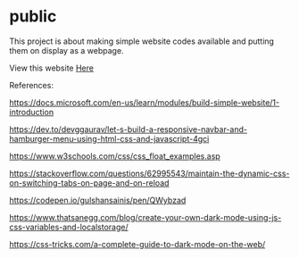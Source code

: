 # public
This project is about making simple website codes available and putting them on display as a webpage.

View this website <a href="https://dev.rebekahflora.com">Here</a>

References:

<a href="https://docs.microsoft.com/en-us/learn/modules/build-simple-website/1-introduction">https://docs.microsoft.com/en-us/learn/modules/build-simple-website/1-introduction</a>

<a href="https://dev.to/devggaurav/let-s-build-a-responsive-navbar-and-hamburger-menu-using-html-css-and-javascript-4gci">https://dev.to/devggaurav/let-s-build-a-responsive-navbar-and-hamburger-menu-using-html-css-and-javascript-4gci</a>

<a href="https://www.w3schools.com/css/css_float_examples.asp">https://www.w3schools.com/css/css_float_examples.asp</a>

<a href="https://stackoverflow.com/questions/62995543/maintain-the-dynamic-css-on-switching-tabs-on-page-and-on-reload">https://stackoverflow.com/questions/62995543/maintain-the-dynamic-css-on-switching-tabs-on-page-and-on-reload</a>

<a href="https://codepen.io/gulshansainis/pen/QWybzad">https://codepen.io/gulshansainis/pen/QWybzad</a>

<a href="https://www.thatsanegg.com/blog/create-your-own-dark-mode-using-js-css-variables-and-localstorage/">https://www.thatsanegg.com/blog/create-your-own-dark-mode-using-js-css-variables-and-localstorage/</a>

<a href="https://css-tricks.com/a-complete-guide-to-dark-mode-on-the-web/">https://css-tricks.com/a-complete-guide-to-dark-mode-on-the-web/</a>

